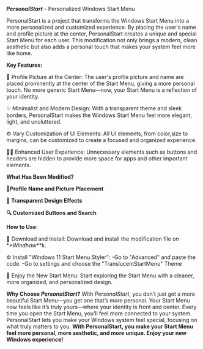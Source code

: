 **_PersonalStart_** - Personalized Windows Start Menu

PersonalStart is a project that transforms the Windows Start Menu into a more personalized and customized experience. By placing the user's name and profile picture at the center, PersonalStart creates a unique and special Start Menu for each user. This modification not only brings a modern, clean aesthetic but also adds a personal touch that makes your system feel more like home.


**Key Features:**

👤 Profile Picture at the Center:
The user's profile picture and name are placed prominently at the center of the Start Menu, giving a more personal touch. No more generic Start Menu—now, your Start Menu is a reflection of your identity.

✨ Minimalist and Modern Design:
With a transparent theme and sleek borders, PersonalStart makes the Windows Start Menu feel more elegant, light, and uncluttered.

⚙️ Vary Customization of UI Elements:
All UI elements, from color,size to margins, can be customized to create a focused and organized experience.

🧑‍💻 Enhanced User Experience:
Unnecessary elements such as buttons and headers are hidden to provide more space for apps and other important elements.


**What Has Been Modified?**

**👤Profile Name and Picture Placement**

**💎 Transparent Design Effects**

**🔍 Customized Buttons and Search**


**How to Use:**

🔽 Download and Install:
Download and install the modification file on *_*Windhaw_**k.

⚙️ Install "Windows 11 Start Menu Styler": 
     -Go to "Advanced" and paste the code.
     -Go to settings and choose the "TranslucentStartMenu" Theme

🌟 Enjoy the New Start Menu:
Start exploring the Start Menu with a cleaner, more organized, and personalized design.


**Why Choose _PersonalStart_?**
With _PersonalStart_, you don’t just get a more beautiful Start Menu—you get one that’s more personal. Your Start Menu now feels like it’s truly yours—where your identity is front and center. Every time you open the Start Menu, you’ll feel more connected to your system. PersonalStart lets you make your Windows system feel special, focusing on what truly matters to you.
**With PersonalStart, you make your Start Menu feel more personal, more aesthetic, and more unique. Enjoy your new Windows experience!**


